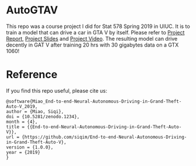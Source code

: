 # AutoGTAV
This repo was a course project I did for Stat 578 Spring 2019 in UIUC. It is to train a model that can drive a car in GTA V by itself. Please refer to [Project Report](https://drive.google.com/file/d/1pkUvuU1fvMsyObso5Gk3Bez5pESasSnd/view?usp=sharing), [Project Slides](https://drive.google.com/file/d/1IUPE-PBQe3cPbH130BCtOEr3Hltw_nbX/view?usp=sharing) and [Project Video](
https://www.youtube.com/watch?v=Gx3c5OmkyyE). The resulting model can drive decently in GAT V after training 20 hrs with 30 gigabytes data on a GTX 1060!

# Reference
If you find this repo useful, please cite us:
```
@software{Miao_End-to-end-Neural-Autonomous-Driving-in-Grand-Theft-Auto-V_2019,
author = {Miao, Siqi},
doi = {10.5281/zenodo.1234},
month = {4},
title = {{End-to-end-Neural-Autonomous-Driving-in-Grand-Theft-Auto-V}},
url = {https://github.com/siqim/End-to-end-Neural-Autonomous-Driving-in-Grand-Theft-Auto-V},
version = {1.0.0},
year = {2019}
}
```
